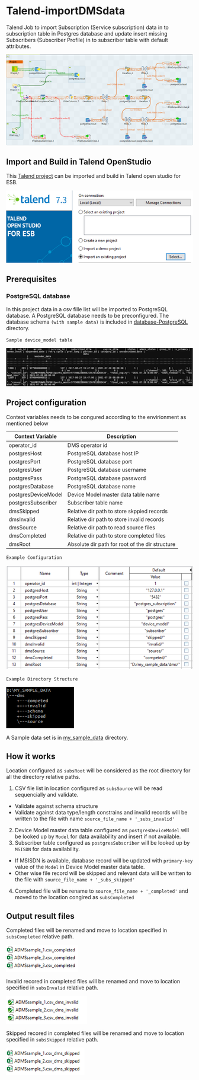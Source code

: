 # Talend-importDMSdata
Talend Job to import Subscription (Service subscription) data in to subscription table in Postgres database and update insert missing Subscribers (Subscriber Profile) in to subscriber table with default attributes. 

![alttext](./images/TalendJob.PNG?raw=true)


## Import and Build in Talend OpenStudio
This [Talend project](./TALEND_IMPORTSUBSCRIPTIONS) can be imported and build in Talend open studio for ESB.

![alttext](./images/ImportProject.PNG?raw=true)

## Prerequisites

### PostgreSQL database
In this project data in a csv fille list will be imported to PostgreSQL database. 
A PostgreSQL database needs to be preconfigured. The database schema `(with sample data)` is included in [database-PostgreSQL](./database-PostgreSQL) directory.

`Sample device_model table`

![alttext](./images/Postgres-Subscription-Table.PNG?raw=true)


## Project configuration

Context variables needs to be congured according to the envirionment as mentioned below

| Context Variable | Description  |
--- | ---
| operator_id | DMS operator id|
| postgresHost | PostgreSQL database host IP| 
| postgresPort | PostgreSQL database port| 
| postgresUser | PostgreSQL database username| 
| postgresPass | PostgreSQL database password| 
| postgresDatabase | PostgreSQL database name| 
| postgresDeviceModel | Device Model master data table name |
| postgresSubscriber | Subscriber table name |
| dmsSkipped | Relative dir path to store skppied records |
| dmsInvalid | Relative dir path to store invalid records |
| dmsSource | Relative dir path to read source files |
| dmsCompleted | Relative dir path to store completed files |
| dmsRoot | Absolute dir path for root of the dir structure | 


`Example Configuration`

![alttext](./images/Talend-Context-Var.PNG?raw=true)

`Example Directory Structure`

![alttext](./images/Sample-Directory-Structure.PNG?raw=true)

A Sample data set is in  [my_sample_data](./my_sample_data) directory.


## How it works
Location configured as `subsRoot` will be considered as the root directory for all the directory relative paths. 
1. CSV file list in location configured as `subsSource` will be read sequencially and validate.
  - Validate against schema structure
  - Validate against data type/length constrains
  and invalid records will be written to the file with name `source_file_name + '_subs_invalid'`
2. Device Model master data table configured as `postgresDeviceModel` will be looked up by `Model` for data availability and insert if not available.
3. Subscriber table configured as `postgresSubscriber` will be looked up by `MSISDN` for data availability.
  - If MSISDN is available, database record will be updated with `primary-key` value of the `Model` in Device Model master data table.
  - Other wise file record will be skipped and relevant data will be written to the file with `source_file_name + '_subs_skipped'`
4. Completed file will be rename to `source_file_name + '_completed'` and moved to the location congired as `subsCompleted`

## Output result files

Completed files will be renamed and move to location specified in `subsCompleted` relative path.

![alttext](./images/Sample-Completed.PNG?raw=true)

Invalid recored in completed files will be renamed and move to location specified in `subsInvalid`  relative path.

![alttext](./images/Sample-Invalid.PNG?raw=true)

Skipped recored in completed files will be renamed and move to location specified in `subsSkipped`  relative path.

![alttext](./images/Sample-Skipped.PNG?raw=true)
